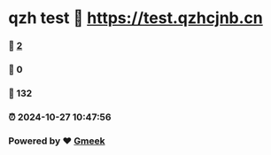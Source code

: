 # qzh test :link: https://test.qzhcjnb.cn 
### :page_facing_up: [2](https://test.qzhcjnb.cn/tag.html) 
### :speech_balloon: 0 
### :hibiscus: 132 
### :alarm_clock: 2024-10-27 10:47:56 
### Powered by :heart: [Gmeek](https://github.com/Meekdai/Gmeek)
